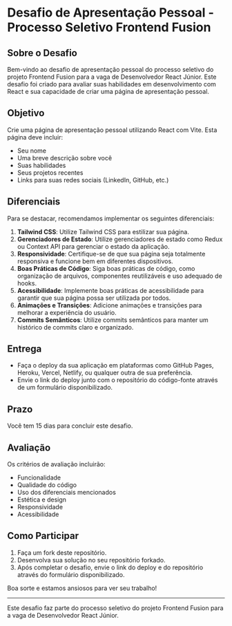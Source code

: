 # Desafio de Apresentação Pessoal - Processo Seletivo Frontend Fusion

## Sobre o Desafio

Bem-vindo ao desafio de apresentação pessoal do processo seletivo do projeto Frontend Fusion para a vaga de Desenvolvedor React Júnior. Este desafio foi criado para avaliar suas habilidades em desenvolvimento com React e sua capacidade de criar uma página de apresentação pessoal.

## Objetivo

Crie uma página de apresentação pessoal utilizando React com Vite. Esta página deve incluir:

- Seu nome
- Uma breve descrição sobre você
- Suas habilidades
- Seus projetos recentes
- Links para suas redes sociais (LinkedIn, GitHub, etc.)

## Diferenciais

Para se destacar, recomendamos implementar os seguintes diferenciais:

1. **Tailwind CSS**: Utilize Tailwind CSS para estilizar sua página.
2. **Gerenciadores de Estado**: Utilize gerenciadores de estado como Redux ou Context API para gerenciar o estado da aplicação.
3. **Responsividade**: Certifique-se de que sua página seja totalmente responsiva e funcione bem em diferentes dispositivos.
4. **Boas Práticas de Código**: Siga boas práticas de código, como organização de arquivos, componentes reutilizáveis e uso adequado de hooks.
5. **Acessibilidade**: Implemente boas práticas de acessibilidade para garantir que sua página possa ser utilizada por todos.
6. **Animações e Transições**: Adicione animações e transições para melhorar a experiência do usuário.
7. **Commits Semânticos**: Utilize commits semânticos para manter um histórico de commits claro e organizado.

## Entrega

- Faça o deploy da sua aplicação em plataformas como GitHub Pages, Heroku, Vercel, Netlify, ou qualquer outra de sua preferência.
- Envie o link do deploy junto com o repositório do código-fonte através de um formulário disponibilizado.

## Prazo

Você tem 15 dias para concluir este desafio.

## Avaliação

Os critérios de avaliação incluirão:

- Funcionalidade
- Qualidade do código
- Uso dos diferenciais mencionados
- Estética e design
- Responsividade
- Acessibilidade

## Como Participar

1. Faça um fork deste repositório.
2. Desenvolva sua solução no seu repositório forkado.
3. Após completar o desafio, envie o link do deploy e do repositório através do formulário disponibilizado.

Boa sorte e estamos ansiosos para ver seu trabalho!

---

Este desafio faz parte do processo seletivo do projeto Frontend Fusion para a vaga de Desenvolvedor React Júnior.
